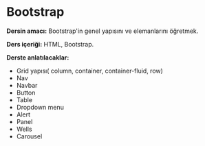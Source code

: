 <h1>Bootstrap</h1>

<b>Dersin amacı:</b> Bootstrap'in genel yapısını ve elemanlarını öğretmek.

<b>Ders içeriği:</b> HTML, Bootstrap.

<b>Derste anlatılacaklar:</b>

<ul>
  <li>Grid yapısı( column, container, container-fluid, row)</li>
  <li>Nav</li>
  <li>Navbar</li>
  <li>Button</li>
  <li>Table</li>
  <li>Dropdown menu</li>
  <li>Alert</li>
  <li>Panel</li>
  <li>Wells</li>
  <li>Carousel</li>
</ul>	

